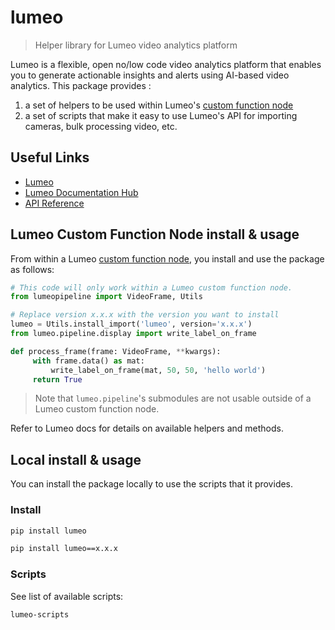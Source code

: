 <!-- These are examples of badges you might want to add to your README:
     please update the URLs accordingly

[![Built Status](https://api.cirrus-ci.com/github/<USER>/lumeo.svg?branch=main)](https://cirrus-ci.com/github/<USER>/lumeo)
[![ReadTheDocs](https://readthedocs.org/projects/lumeo/badge/?version=latest)](https://lumeo.readthedocs.io/en/stable/)
[![Coveralls](https://img.shields.io/coveralls/github/<USER>/lumeo/main.svg)](https://coveralls.io/r/<USER>/lumeo)
[![PyPI-Server](https://img.shields.io/pypi/v/lumeo.svg)](https://pypi.org/project/lumeo/)
[![Conda-Forge](https://img.shields.io/conda/vn/conda-forge/lumeo.svg)](https://anaconda.org/conda-forge/lumeo)
[![Monthly Downloads](https://pepy.tech/badge/lumeo/month)](https://pepy.tech/project/lumeo)
[![Twitter](https://img.shields.io/twitter/url/http/shields.io.svg?style=social&label=Twitter)](https://twitter.com/lumeo)
-->
# lumeo

>Helper library for Lumeo video analytics platform

Lumeo is a flexible, open no/low code video analytics platform that enables you to generate actionable insights and alerts using AI-based video analytics.
This package provides :
1) a set of helpers to be used within Lumeo's [custom function node](https://docs.lumeo.com/docs/custom-function-node)
2) a set of scripts that make it easy to use Lumeo's API for importing cameras, bulk processing video, etc.

## Useful Links

- [Lumeo](https://lumeo.com/)
- [Lumeo Documentation Hub](https://docs.lumeo.com/)
- [API Reference](https://docs.lumeo.com/reference)


## Lumeo Custom Function Node install & usage

From within a Lumeo [custom function node](https://docs.lumeo.com/docs/custom-function-node), you install and use the package as follows:

```python
# This code will only work within a Lumeo custom function node.
from lumeopipeline import VideoFrame, Utils

# Replace version x.x.x with the version you want to install
lumeo = Utils.install_import('lumeo', version='x.x.x')
from lumeo.pipeline.display import write_label_on_frame

def process_frame(frame: VideoFrame, **kwargs):
     with frame.data() as mat:
         write_label_on_frame(mat, 50, 50, 'hello world')
     return True
```  

> Note that `lumeo.pipeline`'s submodules are not usable outside of a Lumeo custom function node.

Refer to Lumeo docs for details on available helpers and methods.



## Local install & usage

You can install the package locally to use the scripts that it provides.

### Install

```bash
pip install lumeo
```

```bash
pip install lumeo==x.x.x
```

### Scripts

See list of available scripts:

```bash
lumeo-scripts
```

